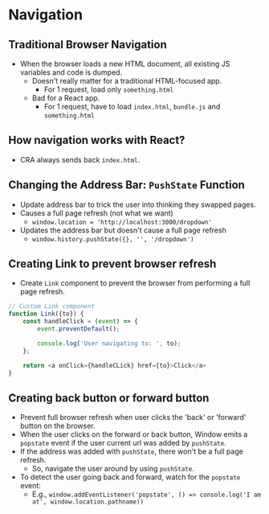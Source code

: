 # Navigation

## Traditional Browser Navigation

- When the browser loads a new HTML document, all existing JS variables and code is dumped.
    - Doesn't really matter for a traditional HTML-focused app.
        - For 1 request, load only `something.html`
    - Bad for a React app.
        - For 1 request, have to load `index.html`, `bundle.js` and `something.html`

## How navigation works with React?

- CRA always sends back `index.html`.

## Changing the Address Bar: `PushState` Function

- Update address bar to trick the user into thinking they swapped pages.
- Causes a full page refresh (not what we want)
    - `window.location = 'http://localhost:3000/dropdown'`
- Updates the address bar but doesn't cause a full page refresh
    - `window.history.pushState({}, '', '/dropdown')`

## Creating Link to prevent browser refresh

- Create `Link` component to prevent the browser from performing a full page refresh.

```js
// Custom Link component
function Link({to}) {
    const handleClick = (event) => {
        event.preventDefault();

        console.log('User navigating to: ', to);
    };

    return <a onClick={handleCLick} href={to}>Click</a>
}
```

## Creating back button or forward button

- Prevent full browser refresh when user clicks the 'back' or 'forward' button on the browser.
- When the user clicks on the forward or back button, Window emits a `popstate` event if the user current url was added by `pushState`.
- If the address was added with `pushState`, there won't be a full page refresh.
    - So, navigate the user around by using `pushState`.
- To detect the user going back and forward, watch for the `popstate` event:
    - E.g., `window.addEventListener('popstate', () => console.log('I am at', window.location.pathname))`